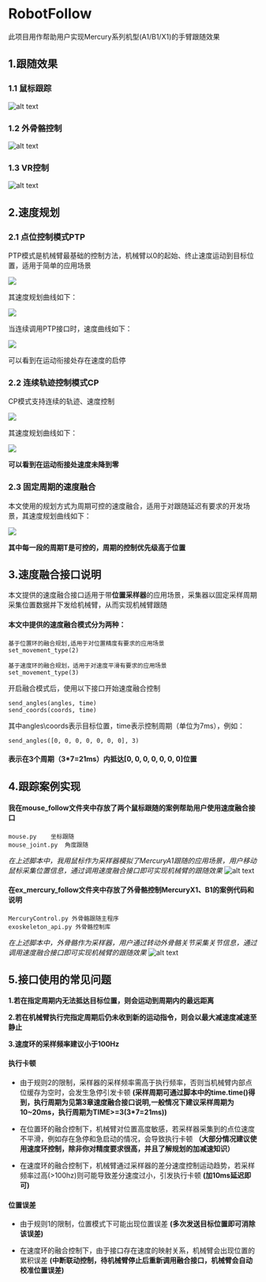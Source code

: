 # RobotFollow
此项目用作帮助用户实现Mercury系列机型(A1/B1/X1)的手臂跟随效果

## 1.跟随效果

### 1.1 鼠标跟踪

![alt text](resource\mouse.gif)

### 1.2 外骨骼控制

![alt text](resource\exoskeleton.gif)


### 1.3 VR控制

![alt text](resource\VR.gif)

## 2.速度规划

### 2.1 点位控制模式PTP

PTP模式是机械臂最基础的控制方法，机械臂以0的起始、终止速度运动到目标位置，适用于简单的应用场景

<img src="resource\PTP.png">

其速度规划曲线如下：

<img src="resource\ptp_speed.png">

当连续调用PTP接口时，速度曲线如下：

<img src="resource\ptp_speed2.png">

可以看到在运动衔接处存在速度的启停

### 2.2 连续轨迹控制模式CP

CP模式支持连续的轨迹、速度控制

<img src="resource\CP.png">

其速度规划曲线如下：

<img src="resource\cp_speed.png">

**可以看到在运动衔接处速度未降到零**

### 2.3 固定周期的速度融合

本文使用的规划方式为周期可控的速度融合，适用于对跟随延迟有要求的开发场景，其速度规划曲线如下：

<img src="resource\fusion_time.png">

**其中每一段的周期T是可控的，周期的控制优先级高于位置**

## 3.速度融合接口说明

本文提供的速度融合接口适用于带**位置采样器**的应用场景，采集器以固定采样周期采集位置数据并下发给机械臂，从而实现机械臂跟随

#### 本文中提供的速度融合模式分为两种：

    基于位置环的融合规划,适用于对位置精度有要求的应用场景
    set_movement_type(2)

    基于速度环的融合规划，适用于对速度平滑有要求的应用场景
    set_movement_type(3)

开启融合模式后，使用以下接口开始速度融合控制

    send_angles(angles, time)
    send_coords(coords, time)

其中angles\coords表示目标位置，time表示控制周期（单位为7ms），例如：

    send_angles([0, 0, 0, 0, 0, 0, 0], 3)

#### 表示在3个周期（3*7=21ms）内抵达[0, 0, 0, 0, 0, 0, 0]位置




## 4.跟踪案例实现

#### 我在mouse_follow文件夹中存放了两个鼠标跟随的案例帮助用户使用速度融合接口

    mouse.py    坐标跟随
    mouse_joint.py  角度跟随

*在上述脚本中，我用鼠标作为采样器模拟了MercuryA1跟随的应用场景，用户移动鼠标采集位置信息，通过调用速度融合接口即可实现机械臂的跟随效果*
![alt text](resource\mouse.gif)

#### 在ex_mercury_follow文件夹中存放了外骨骼控制MercuryX1、B1的案例代码和说明
    MercuryControl.py 外骨骼跟随主程序
    exoskeleton_api.py 外骨骼控制库

*在上述脚本中，外骨骼作为采样器，用户通过转动外骨骼关节采集关节信息，通过调用速度融合接口即可实现机械臂的跟随效果*
![alt text](resource\exoskeleton.gif)


## 5.接口使用的常见问题

**1.若在指定周期内无法抵达目标位置，则会运动到周期内的最远距离**

**2.若在机械臂执行完指定周期后仍未收到新的运动指令，则会以最大减速度减速至静止**

**3.速度环的采样频率建议小于100Hz**

#### 执行卡顿
* 由于规则2的限制，采样器的采样频率需高于执行频率，否则当机械臂内部点位缓存为空时，会发生急停引发卡顿
**(采样周期可通过脚本中的time.time()得到，执行周期为见第3章速度融合接口说明,一般情况下建议采样周期为10~20ms，执行周期为TIME>=3(3*7=21ms))**

* 在位置环的融合控制下，机械臂对位置高度敏感，若采样器采集到的点位速度不平滑，例如存在急停和急启动的情况，会导致执行卡顿
**（大部分情况建议使用速度环控制，除非你对精度要求很高，并且了解规划的加减速知识）**

* 在速度环的融合控制下，机械臂通过采样器的差分速度控制运动趋势，若采样频率过高(>100hz)则可能导致差分速度过小，引发执行卡顿
**(加10ms延迟即可)**

#### 位置误差

* 由于规则1的限制，位置模式下可能出现位置误差
**(多次发送目标位置即可消除该误差)**

* 在速度环的融合控制下，由于接口存在速度的映射关系，机械臂会出现位置的累积误差
**(中断联动控制，待机械臂停止后重新调用融合接口，机械臂会自动校准位置误差)**